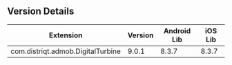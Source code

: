 ## Version Details

| Extension | Version | Android Lib | iOS Lib |
| --- | --- | --- | --- |
| com.distriqt.admob.DigitalTurbine | 9.0.1 | 8.3.7 | 8.3.7 |
